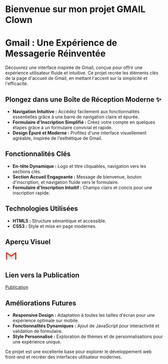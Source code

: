 # Bienvenue sur mon projet GMAIL Clown


# Gmail : Une Expérience de Messagerie Réinventée 

Découvrez une interface inspirée de Gmail, conçue pour offrir une expérience utilisateur fluide et intuitive. Ce projet recrée les éléments clés de la page d'accueil de Gmail, en mettant l'accent sur la simplicité et l'efficacité.

## Plongez dans une Boîte de Réception Moderne ✨

* **Navigation Intuitive :** Accédez facilement aux fonctionnalités essentielles grâce à une barre de navigation claire et épurée.
* **Formulaire d'Inscription Simplifié :** Créez votre compte en quelques étapes grâce à un formulaire convivial et rapide.
* **Design Épuré et Moderne :** Profitez d'une interface visuellement agréable, inspirée de l'esthétique de Gmail.

## Fonctionnalités Clés 

* **En-tête Dynamique :** Logo et titre cliquables, navigation vers les sections clés.
* **Section Accueil Engageante :** Message de bienvenue, bouton d'inscription, et navigation fluide vers le formulaire.
* **Formulaire d'Inscription Intuitif :** Champs clairs et concis pour une inscription rapide.

## Technologies Utilisées ️

* **HTML5 :** Structure sémantique et accessible.
* **CSS3 :** Style et mise en page modernes.

## Aperçu Visuel ️

![Logo Gmail](./asset/mail.png)

## Lien vers la Publication 

[Publication](https://stephanemdz.github.io/Gmail/)

## Améliorations Futures 

* **Responsive Design :** Adaptation à toutes les tailles d'écran pour une expérience optimale sur mobile.
* **Fonctionnalités Dynamiques :** Ajout de JavaScript pour interactivité et validation de formulaire.
* **Style Personnalisé :** Exploration de thèmes et de personnalisations pour une expérience unique.

Ce projet est une excellente base pour explorer le développement web front-end et recréer des interfaces utilisateur modernes.